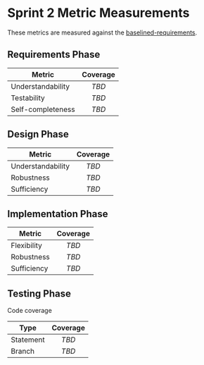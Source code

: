 # Sprint 2 Metric Measurements

These metrics are measured against the [baselined-requirements](./baselined-requirements.tex). 


## Requirements Phase

Metric | Coverage
--- | :---:
Understandability | *TBD*
Testability | *TBD*
Self-completeness | *TBD*


## Design Phase

Metric | Coverage
--- | :---:
Understandability | *TBD*
Robustness | *TBD*
Sufficiency | *TBD*


## Implementation Phase

Metric | Coverage
--- | :---:
Flexibility | *TBD*
Robustness | *TBD*
Sufficiency | *TBD*


## Testing Phase

Code coverage

Type | Coverage
--- | :---:
Statement | *TBD*
Branch | *TBD*